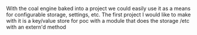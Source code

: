 

With the coal engine baked into a project we could easily use it as a means for configurable storage, settings, etc. The first project I would like to make with it is a key/value store for poc with a module that does the storage /etc with an extern'd method